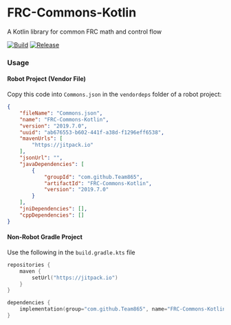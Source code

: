 # FRC-Commons-Kotlin

A Kotlin library for common FRC math and control flow

[![Build](https://travis-ci.org/Team865/FRC-Commons-Kotlin.svg?branch=master)](https://travis-ci.org/Team865/FRC-Commons-Kotlin)
[![Release](https://jitpack.io/v/Team865/FRC-Commons-Kotlin.svg)](https://jitpack.io/#Team865/FRC-Commons-Kotlin)

### Usage

#### Robot Project (Vendor File)

Copy this code into `Commons.json` in the `vendordeps` folder of a robot project:

```json
{
    "fileName": "Commons.json",
    "name": "FRC-Commons-Kotlin",
    "version": "2019.7.0",
    "uuid": "ab676553-b602-441f-a38d-f1296eff6538",
    "mavenUrls": [
        "https://jitpack.io"
    ],
    "jsonUrl": "",
    "javaDependencies": [
        {
            "groupId": "com.github.Team865",
            "artifactId": "FRC-Commons-Kotlin",
            "version": "2019.7.0"
        }
    ],
    "jniDependencies": [],
    "cppDependencies": []
}
```

#### Non-Robot Gradle Project

Use the following in the `build.gradle.kts` file

```kotlin
repositories {
    maven {
        setUrl("https://jitpack.io")
    }
}

dependencies {
    implementation(group="com.github.Team865", name="FRC-Commons-Kotlin", version="2019.7.0")
}
```